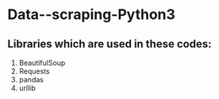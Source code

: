 # Data--scraping-Python3
## Libraries which are used in these codes:
1. BeautifulSoup
2. Requests
3. pandas
4. urllib
